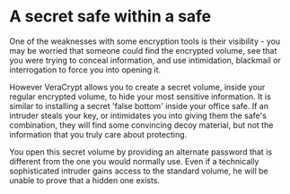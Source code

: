 [Title]: # (Un secreto seguro dentro de una caja fuerte)
[Difficulty]: # (Avanzado)
[Order]: # (2)

# A secret safe within a safe

One of the weaknesses with some encryption tools is their visibility - you may be worried that someone could find the encrypted volume, see that you were trying to conceal information, and use intimidation, blackmail or interrogation to force you into opening it.

However VeraCrypt allows you to create a secret volume, inside your regular encrypted volume, to hide your most sensitive information. It is similar to installing a secret 'false bottom' inside your office safe. If an intruder steals your key, or intimidates you into giving them the safe's combination, they will find some convincing decoy material, but not the information that you truly care about protecting.

You open this secret volume by providing an alternate password that is different from the one you would normally use. Even if a technically sophisticated intruder gains access to the standard volume, he will be unable to prove that a hidden one exists.

